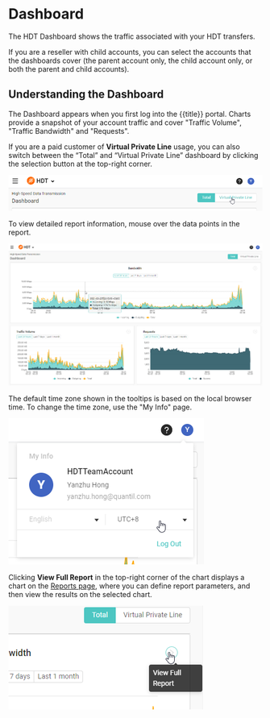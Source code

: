 # Dashboard

The HDT Dashboard shows the traffic associated with your HDT transfers.

If you are a reseller with child accounts, you can select the accounts that the dashboards cover (the parent account only, the child account only, or both the parent and child accounts).

## Understanding the Dashboard

The Dashboard appears when you first log into the {{title}} portal. Charts provide a snapshot of your account traffic and cover "Traffic Volume", "Traffic Bandwidth" and "Requests".

If you are a paid customer of **Virtual Private Line** usage, you can also switch between the “Total” and “Virtual Private Line” dashboard by clicking the selection button at the top-right corner.

![null](</docs/resources/images/dashboard/selectTotalOrVpl.png>)

To view detailed report information, mouse over the data points in the report.

![null](</docs/resources/images/dashboard/dashboard.png>)

The default time zone shown in the tooltips is based on the local browser time. To change the time zone, use the "My Info" page.

![null](</docs/resources/images/dashboard/myInfo.png>)

Clicking **View Full Report** in the top-right corner of the chart displays a chart on the [Reports page](</docs/portal/reports.md>), where you can define report parameters, and then view the results on the selected chart.

![null](</docs/resources/images/dashboard/viewFullReport.png>)

